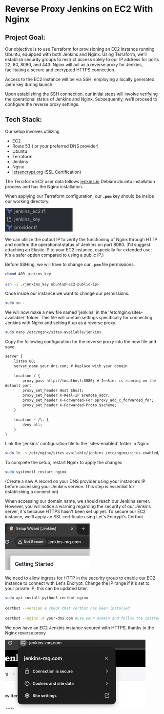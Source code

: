 # Reverse Proxy Jenkins on EC2 With Nginx

## **Project Goal:**

Our objective is to use  Terraform for provisioning an EC2 instance running Ubuntu, equipped with both Jenkins and Nginx. Using Terraform, we'll establish security groups to restrict access solely to our IP address for ports 22, 80, 8080, and 443. Nginx will act as a reverse proxy for Jenkins, facilitating a secure and encrypted HTTPS connection.

Access to the EC2 instance will be via SSH, employing a locally generated .pem key during launch.

Upon establishing the SSH connection, our initial steps will involve verifying the operational status of Jenkins and Nginx. Subsequently, we'll proceed to configure the reverse proxy settings.

## Tech Stack:

Our setup involves utilizing

- EC2
- Route 53 ( or your preferred DNS provider)
- Ubuntu
- Terraform
- Jenkins
- Nginx
- [letsencrypt.org](http://letsencrypt.org) (SSL Certification)

The Terraform EC2 user data follows [jenkins.io](https://www.jenkins.io/doc/book/installing/linux/#debianubuntu) Debian/Ubuintu installation process and has the Nginx installation. 

When applying our Terraform configuration, our **`.pem`** key should be inside our working directory. 

![key_example.png](images/key_example.png)

We can utilize the output IP to verify the functioning of Nginx through HTTP and confirm the operational status of Jenkins on port 8080. (I'd suggest attaching an Elastic IP to your EC2 instance, especially for extended use; it's a safer option compared to using a public IP.) 

Before SSHing, we will have to change our **`.pem`**  file permissions.

```bash
chmod 400 jenkins_key

ssh -i ./jenkins_key ubuntu@<ec2-public-ip>
```

Once inside our instance we want to change our permissions.

```bash
sudo su - 
```

We will now make a new file named 'jenkins' in the '/etc/nginx/sites-available/' folder. This file will contain settings specifically for connecting Jenkins with Nginx and setting it up as a reverse proxy.

```bash
sudo nano /etc/nginx/sites-available/jenkins
```

Copy the following configuration for the reverse proxy into the new file and save.

```
server {
    listen 80;
    server_name your-dns.com; # Replace with your domain

    location / {
        proxy_pass http://localhost:8080; # Jenkins is running on the default port
        proxy_set_header Host $host;
        proxy_set_header X-Real-IP $remote_addr;
        proxy_set_header X-Forwarded-For $proxy_add_x_forwarded_for;
        proxy_set_header X-Forwarded-Proto $scheme;
    }

    location ~ /\. {
        deny all;
    }
}
```

Link the 'jenkins' configuration file to the 'sites-enabled' folder in Nginx

```bash
sudo ln -s /etc/nginx/sites-available/jenkins /etc/nginx/sites-enabled/
```

To complete the setup, restart Nginx to apply the changes

```bash
sudo systemctl restart nginx
```

(Create a new A record on your DNS provider using your instance’s IP before accessing your Jenkins service. This step is essential for establishing a connection)

When  accessing our domain name, we should reach our Jenkins server. However, you will notice a warning regarding the security of our Jenkins server, it's because HTTPS hasn't been set up yet. To secure our EC2 instance, we'll apply an SSL certificate using Let's Encrypt's Certbot.

![notsecure_jenkins.png](images/notsecure_jenkins.png)

We need to allow ingress for HTTP in the security group to enable our EC2 instance to connect with Let's Encrypt. Change the IP range if it's set to your private IP; this can be updated later.

```bash
sudo apt install python3-certbot-nginx

certbot --version # check that certbot has been installed

certbot --nginx -d your-dns.com #use your domain and follow the instructions prompted
```

We now have an EC2 Jenkins instance secured with HTTPS, thanks to the Nginx reverse proxy.

![secure_jenkins.png](images/secure_jenkins.png)

